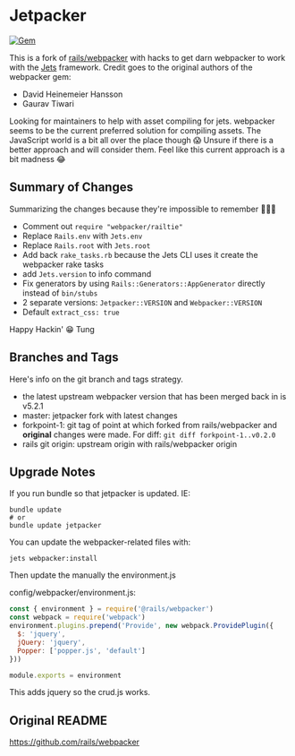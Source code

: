 # Jetpacker

[![Gem](https://img.shields.io/gem/v/jetpacker.svg)](https://github.com/tongueroo/jetpacker)

This is a fork of [rails/webpacker](https://github.com/rails/webpacker) with hacks to get darn webpacker to work with the [Jets](https://rubyonjets.com/) framework.  Credit goes to the original authors of the webpacker gem:

* David Heinemeier Hansson
* Gaurav Tiwari

Looking for maintainers to help with asset compiling for jets. webpacker seems to be the current preferred solution for compiling assets. The JavaScript world is a bit all over the place though 😱 Unsure if there is a better approach and will consider them. Feel like this current approach is a bit madness 😂

## Summary of Changes

Summarizing the changes because they're impossible to remember 🤦🏻‍♂️

* Comment out `require "webpacker/railtie"`
* Replace `Rails.env` with `Jets.env`
* Replace `Rails.root` with `Jets.root`
* Add back `rake_tasks.rb` because the Jets CLI uses it create the webpacker rake tasks
* add `Jets.version` to info command
* Fix generators by using `Rails::Generators::AppGenerator` directly instead of `bin/stubs`
* 2 separate versions: `Jetpacker::VERSION` and `Webpacker::VERSION`
* Default `extract_css: true`

Happy Hackin' 😁
Tung

## Branches and Tags

Here's info on the git branch and tags strategy.

* the latest upstream webpacker version that has been merged back in is v5.2.1
* master: jetpacker fork with latest changes
* forkpoint-1: git tag of point at which forked from rails/webpacker and **original** changes were made. For diff: `git diff forkpoint-1..v0.2.0`
* rails git origin: upstream origin with rails/webpacker origin

## Upgrade Notes

If you run bundle so that jetpacker is updated. IE:

    bundle update
    # or
    bundle update jetpacker

You can update the webpacker-related files with:

    jets webpacker:install

Then update the manually the environment.js

config/webpacker/environment.js:

```javascript
const { environment } = require('@rails/webpacker')
const webpack = require('webpack')
environment.plugins.prepend('Provide', new webpack.ProvidePlugin({
  $: 'jquery',
  jQuery: 'jquery',
  Popper: ['popper.js', 'default']
}))

module.exports = environment
```

This adds jquery so the crud.js works.

## Original README

https://github.com/rails/webpacker
